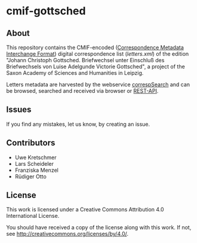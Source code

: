 # cmif-gottsched

## About

This repository contains the CMIF-encoded ([Correspondence Metadata Interchange Format](https://github.com/TEI-Correspondence-SIG/CMIF)) digital correspondence list (*letters.xml*) of the edition "Johann Christoph Gottsched. Briefwechsel unter Einschluß des Briefwechsels von Luise Adelgunde Victorie Gottsched", a project of the Saxon Academy of Sciences and Humanities in Leipzig.

Letters metadata are harvested by the webservice [correspSearch](https://correspsearch.net/) and can be browsed, searched and received via browser or [REST-API](https://correspsearch.net/index.xql?id=api&l=en).

## Issues

If you find any mistakes, let us know, by creating an issue.

## Contributors

* Uwe Kretschmer
* Lars Scheideler
* Franziska Menzel
* Rüdiger Otto

## License

This work is licensed under a
Creative Commons Attribution 4.0 International License.

You should have received a copy of the license along with this
work. If not, see <http://creativecommons.org/licenses/by/4.0/>.

